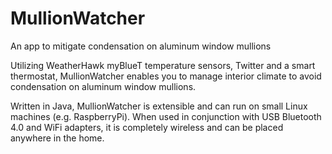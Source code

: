 # MullionWatcher
An app to mitigate condensation on aluminum window mullions

Utilizing WeatherHawk myBlueT temperature sensors, Twitter and a smart thermostat, MullionWatcher enables
you to manage interior climate to avoid condensation on aluminum window mullions.

Written in Java, MullionWatcher is extensible and can run on small Linux machines (e.g. RaspberryPi). When
used in conjunction with USB Bluetooth 4.0 and WiFi adapters, it is completely wireless and can be placed
anywhere in the home.
